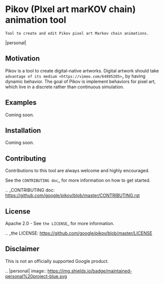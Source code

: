 Pikov (PIxel art marKOV chain) animation tool
=============================================

    Tool to create and edit Pikov pixel art Markov chain animations.

|personal|

Motivation
----------

Pikov is a tool to create digital-native artworks. Digital artwork should take
`advantage of its medium <https://vimeo.com/64895205>`_ by having dynamic
behavior. The goal of Pikov is implement behaviors for pixel art, which live in
a discrete rather than continuous simulation.

Examples
--------

Coming soon.

Installation
------------

Coming soon.

Contributing
------------

Contributions to this tool are always welcome and highly encouraged.

See the `CONTRIBUTING doc`_ for more information on how to get started.

.. _CONTRIBUTING doc: https://github.com/google/pikov/blob/master/CONTRIBUTING.rst

License
-------

Apache 2.0 - See `the LICENSE`_ for more information.

.. _the LICENSE: https://github.com/google/pikov/blob/master/LICENSE

Disclaimer
----------

This is not an officially supported Google product.

.. |personal| image:: https://img.shields.io/badge/maintained-personal%20project-blue.svg

